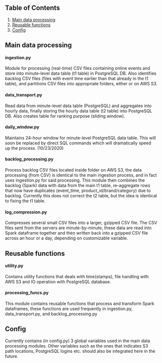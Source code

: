 ## Table of Contents
1. [Main data processing](README.md#main-data-processing)
2. [Reusable functions](README.md#reusable-functions)
3. [Config](README.md#config)

## Main data processing

#### ingestion.py
Module for processing (real-time) CSV files containing online events and store into minute-level data table (t1 table) in PostgreSQL DB.
Also identifies backlog CSV files (files with event time earlier than that already in the t1 table), and partitions CSV files into appropriate folders, either <backlogs> or <processingpool> on AWS S3.

#### data_transport.py
Read data from minute-level data table (PostgreSQL) and aggregates into hourly data, finally storing the hourly data table (t2 table) into PostgreSQL DB.
Also creates table for ranking purpose (sliding window).

#### daily_window.py
Maintains 24-hour window for minute-level PostgreSQL data table. This will soon be replaced by direct SQL commands which will dramatically speed up the process. (10/23/2020)

#### backlog_processing.py
Process backlog CSV files located inside <backlogs> folder on AWS S3, the data processing (from CSV) is identical to the main ingestion process, and in fact uses ingestion.py
for said processing. This module then combines the backlog (Spark) data with data from the main t1 table, re-aggregate rows that now have duplicates (event_time, product_id/brand/category) due to backlog.
Currently this does not correct the t2 table, but the idea is identical to fixing the t1 table.

#### log_compression.py
Compresses several small CSV files into a larger, gzipped CSV file. The CSV files sent from the servers are minute-by-minute, these data are read into Spark dataframe together and then written back into a gzipped CSV file across an hour or a day, depending on customizable variable.

## Reusable functions
#### utility.py
Contains utility functions that deals with time(stamps), file handling with AWS S3 and IO operation with PostgreSQL database.

#### processing_funcs.py
This module contains reusable functions that process and transform Spark dataframes, these functions are used frequently in ingestion.py, data_transport.py,
and backlog_processing.py

## Config
Currently contains (in config.py) 3 global variables used in the main data processing modules. Other variables such as the ones that indicates S3 path locations, PostgreSQL logins etc. should also be integrated here in the future.
